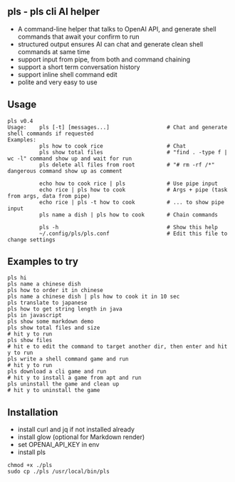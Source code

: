 ## pls - pls cli AI helper
- A command-line helper that talks to OpenAI API, and generate shell commands that await your confirm to run
- structured output ensures AI can chat and generate clean shell commands at same time 
- support input from pipe, from both and command chaining
- support a short term conversation history
- support inline shell command edit
- polite and very easy to use 

## Usage
```
pls v0.4
Usage:    pls [-t] [messages...]                  # Chat and generate shell commands if requested
Examples:        
          pls how to cook rice                    # Chat
          pls show total files                    # "find . -type f | wc -l" command show up and wait for run
          pls delete all files from root          # "# rm -rf /*" dangerous command show up as comment
          
          echo how to cook rice | pls             # Use pipe input
          echo rice | pls how to cook             # Args + pipe (task from args, data from pipe)
          echo rice | pls -t how to cook          # ... to show pipe input
          pls name a dish | pls how to cook       # Chain commands

          pls -h                                  # Show this help
          ~/.config/pls/pls.conf                  # Edit this file to change settings
```

## Examples to try
```
pls hi
pls name a chinese dish
pls how to order it in chinese
pls name a chinese dish | pls how to cook it in 10 sec
pls translate to japanese
pls how to get string length in java
pls in javascript
pls show some markdown demo
pls show total files and size
# hit y to run
pls show files
# hit e to edit the command to target another dir, then enter and hit y to run
pls write a shell command game and run
# hit y to run
pls download a cli game and run
# hit y to install a game from apt and run
pls uninstall the game and clean up
# hit y to uninstall the game 
```
## Installation
- install curl and jq if not installed already
- install glow (optional for Markdown render)
- set OPENAI_API_KEY in env 
- install pls
```
chmod +x ./pls
sudo cp ./pls /usr/local/bin/pls
```
